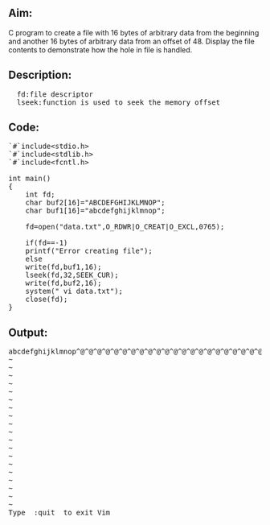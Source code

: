 ## Aim:
C program to create a file with 16 bytes of arbitrary data from the beginning and another 16 bytes of arbitrary data from an offset of 48. Display the file contents to demonstrate how the hole in file is handled.

## Description:
<pre>  fd:file descriptor
  lseek:function is used to seek the memory offset
</pre>
## Code:
<pre>`#`include&lt;stdio.h>
`#`include&lt;stdlib.h>
`#`include&lt;fcntl.h>

int main()
{
	int fd;
	char buf2[16]="ABCDEFGHIJKLMNOP";
	char buf1[16]="abcdefghijklmnop";

	fd=open("data.txt",O_RDWR|O_CREAT|O_EXCL,0765);

	if(fd==-1)
	printf("Error creating file");
	else
	write(fd,buf1,16);
	lseek(fd,32,SEEK_CUR);
	write(fd,buf2,16);
	system(" vi data.txt");
	close(fd);
}
</pre>
## Output:
<pre>abcdefghijklmnop^@^@^@^@^@^@^@^@^@^@^@^@^@^@^@^@^@^@^@^@^@^@^@^@^@^@^@^@^@^@^@^@ABCDEFGHIJKLMNOP
~                                                                               
~                                                                               
~                                                                               
~                                                                               
~                                                                               
~                                                                               
~                                                                               
~                                                                               
~                                                                               
~                                                                               
~                                                                               
~                                                                               
~                                                                               
~                                                                               
~                                                                               
~                                                                               
~                                                                               
~                                                                               
~                                                                               
Type  :quit<Enter>  to exit Vim
</pre>
